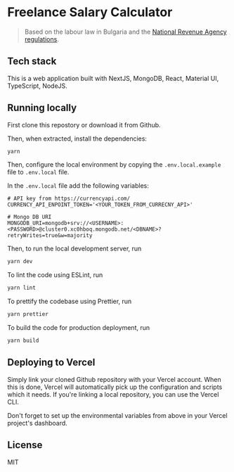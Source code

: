 # Freelance Salary Calculator

> Based on the labour law in Bulgaria and the [National Revenue Agency regulations](https://nra.bg/wps/portal/nra/taxes/godishen-danak-varhu-dohdite/svobodni-profesii).

## Tech stack

This is a web application built with NextJS, MongoDB, React, Material UI, TypeScript, NodeJS.

## Running locally

First clone this repostory or download it from Github.

Then, when extracted, install the dependencies:

```sh
yarn
```

Then, configure the local environment by copying the `.env.local.example` file to `.env.local` file. 

In the `.env.local` file add the following variables:

```
# API key from https://currencyapi.com/
CURRENCY_API_ENPOINT_TOKEN='<YOUR_TOKEN_FROM_CURRECNY_API>'

# Mongo DB URI
MONGODB_URI=mongodb+srv://<USERNAME>:<PASSWORD>@cluster0.xc0hboq.mongodb.net/<DBNAME>?retryWrites=true&w=majority
```

Then, to run the local development server, run

```sh
yarn dev
```

To lint the code using ESLint, run

```sh
yarn lint
```

To prettify the codebase using Prettier, run

```sh
yarn prettier
```

To build the code for production deployment, run

```sh
yarn build
```

## Deploying to Vercel

Simply link your cloned Github repository with your Vercel account. When this is done, Vercel will automatically pick up the configuration and scripts which it needs. If you're linking a local repository, you can use the Vercel CLI.

Don't forget to set up the environmental variables from above in your Vercel project's dashboard.

## License

MIT
